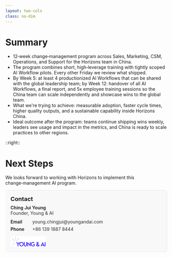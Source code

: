 ```yaml
---
layout: two-cols
class: no-dim
---
```


# Summary

- 12‑week change‑management program across Sales, Marketing, CSM, Operations, and Support for the Horizons team in China.
- The program combines short, high‑leverage training with tightly scoped AI Workflow pilots. Every other Friday we review what shipped.
- By <span class="keyword">Week 5</span>: at least <span class="keyword">4 productionized AI Workflows</span> that can be shared with the global leadership team; by <span class="keyword">Week 12</span>: handover of all <span class="keyword">AI Workflows</span>, a <span class="keyword">final report</span>, and <span class="keyword">5x employee training sessions</span> so the China team can scale independently and showcase wins to the global team.
- What we're trying to achieve: measurable adoption, faster cycle times, higher quality outputs, and a sustainable capability inside Horizons China.
- Ideal outcome after the program: teams continue shipping wins weekly, leaders see usage and impact in the metrics, and China is ready to scale practices to other regions.

::right::

# Next Steps

We looks forward to working with <span class="keyword">Horizons</span> to implement this change‑management AI program.

<div style="padding:16px; border: 1px solid rgba(0,0,0,0.08); border-left: 4px solid var(--horizon-accent); border-radius: 8px; background: rgba(15,23,42,0.02);">
  <div style="font-size:18px; font-weight:700; margin-bottom: 8px;">Contact</div>
  <div style="font-weight:600;">Ching Jui Young</div>
  <div style="opacity:0.9; margin-bottom: 10px;">Founder, Young & AI</div>
  <div style="display:flex; gap:8px; align-items:center; margin: 6px 0;">
    <span style="font-weight:600; width:60px;">Email</span>
    <span style="opacity:0.9;">young.chingjui@youngandai.com</span>
  </div>
  <div style="display:flex; gap:8px; align-items:center; margin: 6px 0;">
    <span style="font-weight:600; width:60px;">Phone</span>
    <span style="opacity:0.9;">+86 139 1887 8444</span>
  </div>
  <div style="margin-top: 14px; display:flex; gap:16px; align-items:flex-end;">
    <img src="../images/logos/young--ai-high-resolution-logo-transparent.png" alt="Young & AI logo" style="width: 110px; height: auto;" />
  </div>
</div>

